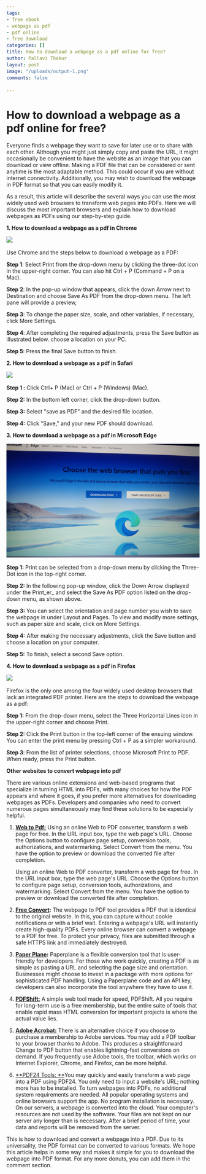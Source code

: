```yaml
---
tags:
- free ebook
- webpage as pdf
- pdf online
- free download
categories: []
title: How to download a webpage as a pdf online for free?
author: Pallavi Thakur
layout: post
image: "/uploads/output-1.png"
comments: false

---
```

# **How to download a webpage as a pdf online for free?**

Everyone finds a webpage they want to save for later use or to share with each other. Although you might just simply copy and paste the URL, it might occasionally be convenient to have the website as an image that you can download or view offline. Making a PDF file that can be considered or sent anytime is the most adaptable method. This could occur if you are without internet connectivity. Additionally, you may wish to download the webpage in PDF format so that you can easily modify it.

As a result, this article will describe the several ways you can use the most widely used web browsers to transform web pages into PDFs. Here we will discuss the most important browsers and explain how to download webpages as PDFs using our step-by-step guide.

**1. How to download a webpage as a pdf in Chrome**

![](/uploads/1663787934782.jpg)

Use Chrome and the steps below to download a webpage as a PDF:

**Step 1**: Select Print from the drop-down menu by clicking the three-dot icon in the upper-right corner. You can also hit Ctrl + P (Command + P on a Mac).

**Step 2**: In the pop-up window that appears, click the down Arrow next to Destination and choose Save As PDF from the drop-down menu. The left pane will provide a preview,

**Step 3**: To change the paper size, scale, and other variables, if necessary, click More Settings.

**Step 4**: After completing the required adjustments, press the Save button as illustrated below. choose a location on your PC.

**Step 5**: Press the final Save button to finish.

**2. How to download a webpage as a pdf in Safari**

![](/uploads/1663787934758.jpg)

**Step 1 :** Click Ctrl+ P (Mac) or Ctrl + P (Windows) (Mac).

**Step 2:** In the bottom left corner, click the drop-down button.

**Step 3:** Select "save as PDF" and the desired file location.

**Step 4:** Click "Save," and your new PDF should download.

**3. How to download a webpage as a pdf in Microsoft Edge**

![](/uploads/1663787733867.jpg)

**Step 1:** Print can be selected from a drop-down menu by clicking the Three-Dot icon in the top-right corner.

**Step 2:** In the following pop-up window, click the Down Arrow displayed under the Print_er_ and select the Save As PDF option listed on the drop-down menu, as shown above.

**Step 3:** You can select the orientation and page number you wish to save the webpage in under Layout and Pages. To view and modify more settings, such as paper size and scale, click on More Settings.

**Step 4:** After making the necessary adjustments, click the Save button and choose a location on your computer.

**Step 5:** To finish, select a second Save option.

**4. How to download a webpage as a pdf in Firefox**

![](/uploads/1663811543238.jpg)

Firefox is the only one among the four widely used desktop browsers that lack an integrated PDF printer. Here are the steps to download the webpage as a pdf:

**Step 1:** From the drop-down menu, select the Three Horizontal Lines icon in the upper-right corner and choose Print.

**Step 2:** Click the Print button in the top-left corner of the ensuing window. You can enter the print menu by pressing Ctrl + P as a simpler workaround.

**Step 3**: From the list of printer selections, choose Microsoft Print to PDF. When ready, press the Print button.

**Other websites to convert webpage into pdf**

There are various online extensions and web-based programs that specialize in turning HTML into PDFs, with many choices for how the PDF appears and where it goes, if you prefer more alternatives for downloading webpages as PDFs. Developers and companies who need to convert numerous pages simultaneously may find these solutions to be especially helpful.

1. [**Web to Pdf:**](https://webtopdf.com/) Using an online Web to PDF converter, transform a web page for free. In the URL input box, type the web page's URL. Choose the Options button to configure page setup, conversion tools, authorizations, and watermarking. Select Convert from the menu. You have the option to preview or download the converted file after completion.

   Using an online Web to PDF converter, transform a web page for free. In the URL input box, type the web page's URL. Choose the Options button to configure page setup, conversion tools, authorizations, and watermarking. Select Convert from the menu. You have the option to preview or download the converted file after completion.
2. [**Free Convert**](https://www.freeconvert.com/)**:** The webpage to PDF tool provides a PDF that is identical to the original website. In this, you can capture without cookie notifications or with a brief wait. Entering a webpage's URL will instantly create high-quality PDFs. Every online browser can convert a webpage to a PDF for free. To protect your privacy, files are submitted through a safe HTTPS link and immediately destroyed.
3. [**Paper Plane**](https://www.paperplane.app/)**:** Paperplane is a flexible conversion tool that is user-friendly for developers. For those who work quickly, creating a PDF is as simple as pasting a URL and selecting the page size and orientation. Businesses might choose to invest in a package with more options for sophisticated PDF handling. Using a Paperplane code and an API key, developers can also incorporate the tool anywhere they have to use it.
4. [**PDFShift:**](https://pdfshift.io/) A simple web tool made for speed, PDFShift. All you require for long-term use is a free membership, but the entire suite of tools that enable rapid mass HTML conversion for important projects is where the actual value lies.
5. [**Adobe Acrobat:**](https://www.adobe.com/in/acrobat.html) There is an alternative choice if you choose to purchase a membership to Adobe services. You may add a PDF toolbar to your browser thanks to Adobe. This produces a straightforward Change to PDF button that enables lightning-fast conversions on demand. If you frequently use Adobe tools, the toolbar, which works on Internet Explorer, Chrome, and Firefox, can be more helpful.
6.  [**PDF24 Tools: **](https://tools.pdf24.org/en/)You may quickly and easily transform a web page into a PDF using PDF24. You only need to input a website's URL; nothing more has to be installed. To turn webpages into PDFs, no additional system requirements are needed. All popular operating systems and online browsers support the app. No program installation is necessary. On our servers, a webpage is converted into the cloud. Your computer's resources are not used by the software. Your files are not kept on our server any longer than is necessary. After a brief period of time, your data and reports will be removed from the server.

   This is how to download and convert a webpage into a PDF. Due to its universality, the PDF format can be converted to various formats. We hope this article helps in some way and makes it simple for you to download the webpage into PDF format. For any more donuts, you can add them in the comment section.